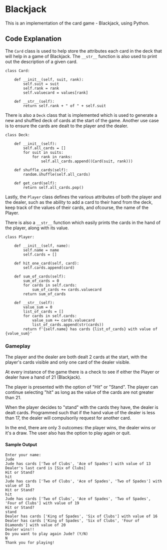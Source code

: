 # Blackjack
This is an implementation of the card game - Blackjack, using Python.

## Code Explanation
The `Card` class is used to help store the attributes each card in the deck that will help in a game of Blackjack.
The `__str__` function is also used to print out the description of a given card.

```commandline
class Card:

    def __init__(self, suit, rank):
        self.suit = suit
        self.rank = rank
        self.valuecard = values[rank]

    def __str__(self):
        return self.rank + " of " + self.suit
```

There is also a `Deck` class that is implemented which is used to generate a new and shuffled deck of cards at the start of the game.
Another use case is to ensure the cards are dealt to the player and the dealer.

```commandline
class Deck:

    def __init__(self):
        self.all_cards = []
        for suit in suits:
            for rank in ranks:
                self.all_cards.append((Card(suit, rank)))

    def shuffle_cards(self):
        random.shuffle(self.all_cards)

    def get_card(self):
        return self.all_cards.pop()
```

Lastly, the `Player` class defines the various attributes of both the player and the dealer, such as the ability to add a card to their hand from the deck, keep track of the values of their cards, and ofcourse, the name of the Player.

There is also a `__str__` function which easily prints the cards in the hand of the player, along with its value.

```commandline
class Player:

    def __init__(self, name):
        self.name = name
        self.cards = []

    def hit_one_card(self, card):
        self.cards.append(card)

    def sum_of_cards(self):
        sum_of_cards = 0
        for cards in self.cards:
            sum_of_cards += cards.valuecard
        return sum_of_cards

    def __str__(self):
        value_sum = 0
        list_of_cards = []
        for cards in self.cards:
            value_sum += cards.valuecard
            list_of_cards.append(str(cards))
        return f'{self.name} has cards {list_of_cards} with value of {value_sum}'
```

### Gameplay

The player and the dealer are both dealt 2 cards at the start, with the player's cards visible and only one card of the dealer visible.

At every instance of the game there is a check to see if either the Player or dealer have a hand of 21 (Blackjack).

The player is presented with the option of "Hit" or "Stand". The player can continue selecting "hit" as long as the value of the cards are not greater than 21.

When the player decides to "stand" with the cards they have, the dealer is dealt cards. Programmed such that if the hand value of the dealer is less than 17, the dealer will compulsorily request for another card. 

In the end, there are only 3 outcomes: the player wins, the dealer wins or it's a draw. The user also has the option to play again or quit.

#### Sample Output
```commandline
Enter your name:
Jude
Jude has cards ['Two of Clubs', 'Ace of Spades'] with value of 13
Dealer's last card is [Six of Clubs]
Hit or Stand?
hit
Jude has cards ['Two of Clubs', 'Ace of Spades', 'Two of Spades'] with value of 15
Hit or Stand?
hit
Jude has cards ['Two of Clubs', 'Ace of Spades', 'Two of Spades', 'Four of Clubs'] with value of 19
Hit or Stand?
stand
Dealer has cards ['King of Spades', 'Six of Clubs'] with value of 16
Dealer has cards ['King of Spades', 'Six of Clubs', 'Four of Diamonds'] with value of 20
Dealer wins!!
Do you want to play again Jude? (Y/N)
N
Thank you for playing!
```